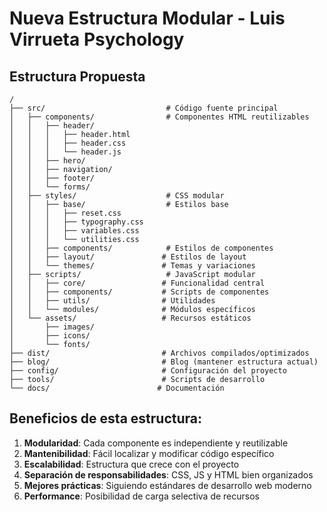 # Nueva Estructura Modular - Luis Virrueta Psychology

## Estructura Propuesta

```
/
├── src/                           # Código fuente principal
│   ├── components/                # Componentes HTML reutilizables
│   │   ├── header/
│   │   │   ├── header.html
│   │   │   ├── header.css
│   │   │   └── header.js
│   │   ├── hero/
│   │   ├── navigation/
│   │   ├── footer/
│   │   └── forms/
│   ├── styles/                    # CSS modular
│   │   ├── base/                  # Estilos base
│   │   │   ├── reset.css
│   │   │   ├── typography.css
│   │   │   ├── variables.css
│   │   │   └── utilities.css
│   │   ├── components/            # Estilos de componentes
│   │   ├── layout/               # Estilos de layout
│   │   └── themes/               # Temas y variaciones
│   ├── scripts/                   # JavaScript modular
│   │   ├── core/                 # Funcionalidad central
│   │   ├── components/           # Scripts de componentes
│   │   ├── utils/                # Utilidades
│   │   └── modules/              # Módulos específicos
│   └── assets/                   # Recursos estáticos
│       ├── images/
│       ├── icons/
│       └── fonts/
├── dist/                         # Archivos compilados/optimizados
├── blog/                         # Blog (mantener estructura actual)
├── config/                       # Configuración del proyecto
├── tools/                        # Scripts de desarrollo
└── docs/                        # Documentación
```

## Beneficios de esta estructura:

1. **Modularidad**: Cada componente es independiente y reutilizable
2. **Mantenibilidad**: Fácil localizar y modificar código específico
3. **Escalabilidad**: Estructura que crece con el proyecto
4. **Separación de responsabilidades**: CSS, JS y HTML bien organizados
5. **Mejores prácticas**: Siguiendo estándares de desarrollo web moderno
6. **Performance**: Posibilidad de carga selectiva de recursos